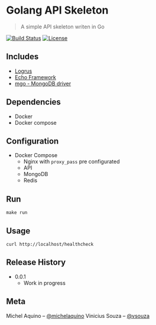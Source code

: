 # Golang API Skeleton
> A simple API skeleton writen in Go

[![Build Status][travis-image]][travis-url]
[![License][license-image]][license-url]


## Includes
  - [Logrus](https://github.com/Sirupsen/logrus)
  - [Echo Framework](https://github.com/labstack/echo)
  - [mgo - MongoDB driver](https://github.com/go-mgo/mgo/tree/v2)

## Dependencies

- Docker
- Docker compose

## Configuration
- Docker Compose
    - Nginx with `proxy_pass` pre configurated
    - API
    - MongoDB
    - Redis

## Run
`make run`

## Usage
`curl http://localhost/healthcheck`

## Release History

* 0.0.1
    * Work in progress

## Meta

Michel Aquino – [@michelaquino](https://github.com/michelaquino)
Vinicius Souza – [@vsouza](https://github.com/vsouza)


[license-image]: https://img.shields.io/badge/License-GPL3.0-blue.svg
[license-url]: LICENSE
[travis-image]: https://img.shields.io/travis/michelaquinoe/golang_api_skeleton/master.svg
[travis-url]: https://travis-ci.org/michelaquino/golang_api_skeleton
